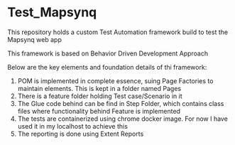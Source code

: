 # Test_Mapsynq
This repository holds a custom Test Automation framework build to test the Mapsynq web app

This framework is based on Behavior Driven Development Approach


Below are the key elements and foundation details of thi framework:
1. POM is implemented in complete essence, suing Page Factories to maintain elements. This is kept in a folder named Pages
2. There is a feature folder holding Test case/Scenario in it
3. The Glue code behind can be find in Step Folder, which contains class files where functionality behind Feature is implemented
4. The tests are containerized using chrome docker image. For now I have used it in my localhost to achieve this
5. The reporting is done using Extent Reports


